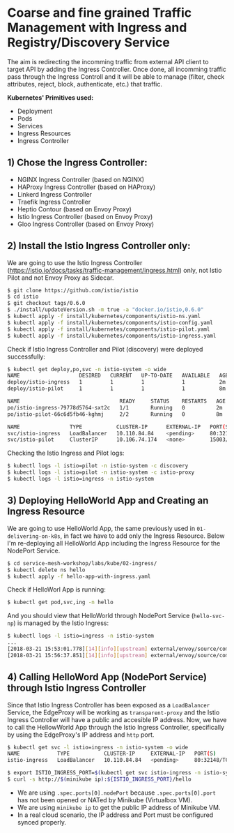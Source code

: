 # Coarse and fine grained Traffic Management with Ingress and Registry/Discovery Service

The aim is redirecting the incomming traffic from external API client to target API by adding the Ingress Controller. Once done, all incomming traffic pass through the Ingress Controll and it will be able to manage (filter, check attributes, reject, block, authenticate, etc.) that traffic.

__Kubernetes' Primitives used:__

* Deployment
* Pods
* Services
* Ingress Resources
* Ingress Controller

## 1) Chose the Ingress Controller:

* NGINX Ingress Controller (based on NGINX)
* HAProxy Ingress Controller (based on HAProxy)
* Linkerd Ingress Controller
* Traefik Ingress Controller
* Heptio Contour (based on Envoy Proxy)
* Istio Ingress Controller (based on Envoy Proxy)
* Gloo Ingress Controller (based on Envoy Proxy)

## 2) Install the Istio Ingress Controller only:

We are going to use the Istio Ingress Controller (https://istio.io/docs/tasks/traffic-management/ingress.html) only, not Istio Pilot and not Envoy Proxy as Sidecar.

```bash
$ git clone https://github.com/istio/istio
$ cd istio
$ git checkout tags/0.6.0
$ ./install/updateVersion.sh -m true -a "docker.io/istio,0.6.0"
$ kubectl apply -f install/kubernetes/components/istio-ns.yaml
$ kubectl apply -f install/kubernetes/components/istio-config.yaml
$ kubectl apply -f install/kubernetes/components/istio-pilot.yaml
$ kubectl apply -f install/kubernetes/components/istio-ingress.yaml
```

Check if Istio Ingress Controller and Pilot (discovery) were deployed successfully:
```bash
$ kubectl get deploy,po,svc -n istio-system -o wide
NAME                   DESIRED   CURRENT   UP-TO-DATE   AVAILABLE   AGE       CONTAINERS              IMAGES                                                    SELECTOR
deploy/istio-ingress   1         1         1            1           2m        istio-ingress           docker.io/istio/proxy:0.6.0                               istio=ingress
deploy/istio-pilot     1         1         1            1           8m        discovery,istio-proxy   docker.io/istio/pilot:0.6.0,docker.io/istio/proxy:0.6.0   istio=pilot

NAME                                READY     STATUS    RESTARTS   AGE       IP            NODE
po/istio-ingress-79778d5764-sxt2c   1/1       Running   0          2m        172.17.0.11   kube0
po/istio-pilot-66c6d5fb46-kghmj     2/2       Running   0          8m        172.17.0.10   kube0

NAME                TYPE           CLUSTER-IP      EXTERNAL-IP   PORT(S)                               AGE       SELECTOR
svc/istio-ingress   LoadBalancer   10.110.84.84    <pending>     80:32148/TCP,443:31183/TCP            2m        istio=ingress
svc/istio-pilot     ClusterIP      10.106.74.174   <none>        15003/TCP,8080/TCP,9093/TCP,443/TCP   8m        istio=pilot
```

Checking the Istio Ingress and Pilot logs:
```bash
$ kubectl logs -l istio=pilot -n istio-system -c discovery
$ kubectl logs -l istio=pilot -n istio-system -c istio-proxy
$ kubectl logs -l istio=ingress -n istio-system
```

## 3) Deploying HelloWorld App and Creating an Ingress Resource

We are going to use HelloWorld App, the same previously used in `01-delivering-on-k8s`, in fact we have to add only the Ingress Resource.
Below I'm re-deploying all HelloWorld App including the Ingress Resource for the NodePort Service.

```bash
$ cd service-mesh-workshop/labs/kube/02-ingress/
$ kubectl delete ns hello
$ kubectl apply -f hello-app-with-ingress.yaml
```

Check if HelloWorl App is running:
```bash
$ kubectl get pod,svc,ing -n hello
```

And you should view that HelloWorld through NodePort Service (`hello-svc-np`) is managed by the Istio Ingress:
```bash
$ kubectl logs -l istio=ingress -n istio-system
...
[2018-03-21 15:53:01.778][14][info][upstream] external/envoy/source/common/upstream/cluster_manager_impl.cc:391] removing cluster out.hello-svc-np.hello.svc.cluster.local|http
[2018-03-21 15:56:37.851][14][info][upstream] external/envoy/source/common/upstream/cluster_manager_impl.cc:356] add/update cluster out.hello-svc-np.hello.svc.cluster.local|http
```

## 4) Calling HelloWord App (NodePort Service) through Istio Ingress Controller

Since that Istio Ingress Controller has been exposed as a `LoadBalancer` Service, the EdgeProxy will be working as `transparent-proxy` and the Istio Ingress Controller will have a public and accesible IP address. Now, we have to call the HellowWorld App through the Istio Ingress Controller, specifically by using the EdgeProxy's IP address and `http` port.

```bash
$ kubectl get svc -l istio=ingress -n istio-system -o wide
NAME            TYPE           CLUSTER-IP     EXTERNAL-IP   PORT(S)                      AGE       SELECTOR
istio-ingress   LoadBalancer   10.110.84.84   <pending>     80:32148/TCP,443:31183/TCP   16m       istio=ingress

$ export ISTIO_INGRESS_PORT=$(kubectl get svc istio-ingress -n istio-system -o jsonpath='{.spec.ports[0].nodePort}')
$ curl -s http://$(minikube ip):${ISTIO_INGRESS_PORT}/hello
```

* We are using `.spec.ports[0].nodePort` because `.spec.ports[0].port` has not been opened or NATed by Minikube (Virtualbox VM).
* We are using `minikube ip` to get the public IP address of Minikube VM.
* In a real cloud scenario, the IP address and Port must be configured synced properly.
